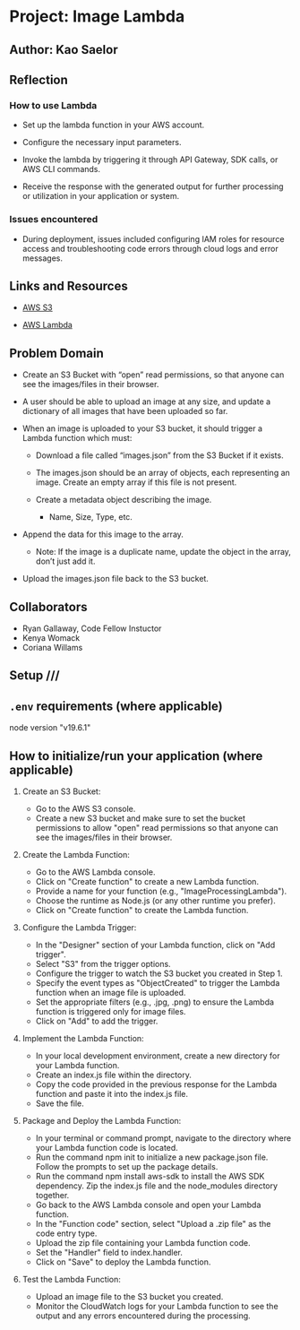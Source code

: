 # Project: Image Lambda

## Author: Kao Saelor

## Reflection

### How to use Lambda

- Set up the lambda function in your AWS account.

- Configure the necessary input parameters.

- Invoke the lambda by triggering it through API Gateway, SDK calls, or AWS CLI commands.

- Receive the response with the generated output for further processing or utilization in your application or system.


### Issues encountered

- During deployment, issues included configuring IAM roles for resource access and troubleshooting code errors through cloud logs and error messages.


## Links and Resources

- [AWS S3](https://s3.console.aws.amazon.com/s3/buckets/kao-lab17?region=us-west-2&tab=objects)

- [AWS Lambda](https://us-west-2.console.aws.amazon.com/lambda/home?region=us-west-2#/functions/lambda-lab17?tab=code)


## Problem Domain

- Create an S3 Bucket with “open” read permissions, so that anyone can see the images/files in their browser.

- A user should be able to upload an image at any size, and update a dictionary of all images that have been uploaded so far.

- When an image is uploaded to your S3 bucket, it should trigger a Lambda function which must:

  - Download a file called “images.json” from the S3 Bucket if it exists.

  - The images.json should be an array of objects, each representing an image. Create an empty array if this file is not present.

  - Create a metadata object describing the image.
    - Name, Size, Type, etc.

- Append the data for this image to the array.
  - Note: If the image is a duplicate name, update the object in the array, don’t just add it.

- Upload the images.json file back to the S3 bucket.


## Collaborators

- Ryan Gallaway, Code Fellow Instuctor
- Kenya Womack
- Coriana Willams


## Setup ///

## `.env` requirements (where applicable)

node version "v19.6.1"

## How to initialize/run your application (where applicable)

1. Create an S3 Bucket:

    - Go to the AWS S3 console.
    - Create a new S3 bucket and make sure to set the bucket permissions to allow "open" read permissions so that anyone can see the images/files in their browser.

2. Create the Lambda Function:

    - Go to the AWS Lambda console.
    - Click on "Create function" to create a new Lambda function.
    - Provide a name for your function (e.g., "ImageProcessingLambda").
    - Choose the runtime as Node.js (or any other runtime you prefer).
    - Click on "Create function" to create the Lambda function.

3. Configure the Lambda Trigger:

    - In the "Designer" section of your Lambda function, click on "Add trigger".
    - Select "S3" from the trigger options.
    - Configure the trigger to watch the S3 bucket you created in Step 1.
    - Specify the event types as "ObjectCreated" to trigger the Lambda function when an image file is uploaded.
    - Set the appropriate filters (e.g., .jpg, .png) to ensure the Lambda function is triggered only for image files.
    - Click on "Add" to add the trigger.

4. Implement the Lambda Function:

    - In your local development environment, create a new directory for your Lambda function.
    - Create an index.js file within the directory.
    - Copy the code provided in the previous response for the Lambda function and paste it into the index.js file.
    - Save the file.

5. Package and Deploy the Lambda Function:

    - In your terminal or command prompt, navigate to the directory where your Lambda function code is located.
    - Run the command npm init to initialize a new package.json file. Follow the prompts to set up the package details.
    - Run the command npm install aws-sdk to install the AWS SDK dependency.
Zip the index.js file and the node_modules directory together.
    - Go back to the AWS Lambda console and open your Lambda function.
    - In the "Function code" section, select "Upload a .zip file" as the code entry type.
    - Upload the zip file containing your Lambda function code.
    - Set the "Handler" field to index.handler.
    - Click on "Save" to deploy the Lambda function.

6. Test the Lambda Function:

    - Upload an image file to the S3 bucket you created.
    - Monitor the CloudWatch logs for your Lambda function to see the output and any errors encountered during the processing.


